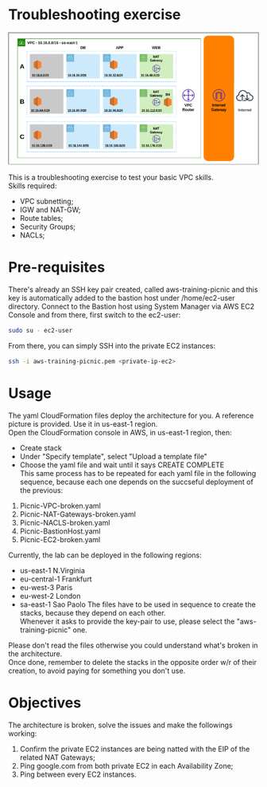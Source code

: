 # Troubleshooting exercise

![Architecture](https://github.com/silverMatt92/aws-training/raw/master/VPC/tshoot-exercise/tshoot-exercise.png)

This is a troubleshooting exercise to test your basic VPC skills.  
Skills required:  
- VPC subnetting;  
- IGW and NAT-GW;  
- Route tables;  
- Security Groups;  
- NACLs;  
  
# Pre-requisites
There's already an SSH key pair created, called aws-training-picnic and this key is automatically 
added to the bastion host under /home/ec2-user directory.
Connect to the Bastion host using System Manager via AWS EC2 Console and from there, first switch to the ec2-user:
```bash
sudo su - ec2-user
```
From there, you can simply SSH into the private EC2 instances:
```bash
ssh -i aws-training-picnic.pem <private-ip-ec2>
```

# Usage
The yaml CloudFormation files deploy the architecture for you. A reference picture is provided. Use it in us-east-1 region.  
Open the CloudFormation console in AWS, in us-east-1 region, then:
- Create stack  
- Under "Specify template", select "Upload a template file"  
- Choose the yaml file and wait until it says CREATE COMPLETE    
This same process has to be repeated for each yaml file in the following sequence, because each one depends on the succseful deployment of the previous:  
1. Picnic-VPC-broken.yaml
2. Picnic-NAT-Gateways-broken.yaml  
3. Picnic-NACLS-broken.yaml
4. Picnic-BastionHost.yaml  
5. Picnic-EC2-broken.yaml  

Currently, the lab can be deployed in the following regions:  
- us-east-1 N.Virginia
- eu-central-1 Frankfurt
- eu-west-3 Paris
- eu-west-2 London
- sa-east-1 Sao Paolo
The files have to be used in sequence to create the stacks, because they depend on each other.  
Whenever it asks to provide the key-pair to use, please select the "aws-training-picnic" one.    

Please don't read the files otherwise you could understand what's broken in the architecture.  
Once done, remember to delete the stacks in the opposite order w/r of their creation, to avoid paying for something you don't use.

# Objectives
The architecture is broken, solve the issues and make the followings working:  
1. Confirm the private EC2 instances are being natted with the EIP of the related NAT Gateways;  
2. Ping google.com from both private EC2 in each Availability Zone;  
3. Ping between every EC2 instances.
